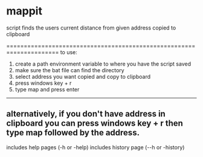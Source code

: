 # mappit
script finds the users current distance from given address copied to clipboard

=====================================================================
to use:
1. create a path environment variable to where you have the script saved
2. make sure the bat file can find the directory
3. select address you want copied and copy to clipboard
4. press windows key + r
5. type map and press enter
----------------------------------------------------------
alternatively, if you don't have address in clipboard you can press windows key + r then type map followed by the address.
----------------------------------------------------------
includes help pages (-h or -help)
includes history page (--h or -history)

